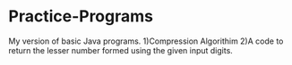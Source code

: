 # Practice-Programs
My version of basic Java programs.
1)Compression Algorithim
2)A code to return the lesser number formed using the given input digits. 
